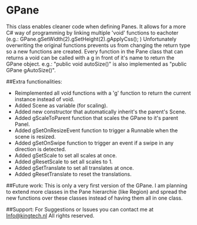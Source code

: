 # GPane
This class enables cleaner code when defining Panes. It allows for a more C# way of programming by linking multiple 'void' functions to eachoter (e.g.: GPane.gSetWidth(2).gSetHeight(2).gApplyCss(); )
Unfortunately overwriting the original functions prevents us from changing the return type so a new functions are created.
Every function in the Pane class that can returns a void can be called with a g in front of it's name to return the GPane object. e.g.:  "public void autoSize()"  is also implemented as  "public GPane gAutoSize()".

##Extra functionalities:
- Reimplemented all void functions with a 'g' function to return the current instance instead of void.
- Added Scene as variable (for scaling).
- Added new constructor that automatically inherit's the parent's Scene.
- Added gScaleToParent function that scales the GPane to it's parent Panel.
- Added gSetOnResizeEvent function to trigger a Runnable when the scene is resized.
- Added gSetOnSwipe function to trigger an event if a swipe in any direction is detected.
- Added gSetScale to set all scales at once.
- Added gResetScale to set all scales to 1.
- Added gSetTranslate to set all translates at once.
- Added gResetTranslate to reset the translations.


##Future work:
This is only a very first version of the GPane. I am planning to extend more classes in the Pane hierarchie (like Region) and spread the new functions over these classes instead of having them all in one class.

##Support:
For Suggestions or Issues you can contact me at Info@kingtech.nl
All rights reserved.